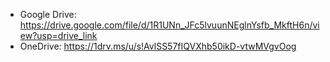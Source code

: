 * Google Drive: https://drive.google.com/file/d/1R1UNn_JFc5lvuunNEglnYsfb_MkftH6n/view?usp=drive_link
* OneDrive: https://1drv.ms/u/s!AvlSS57fIQVXhb50ikD-vtwMVgvOog
